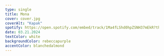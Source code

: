 ```yaml
---
type: single
title: Mona
cover: cover.jpg
coverAlt: "Kapak"
spotify: https://open.spotify.com/embed/track/1Ma4fLShd0hpZSNH37mEkR?theme=0
date: 03.21.2024
textColor: white
backgroundColor: rebeccapurple
accentColor: blanchedalmond
---
```

